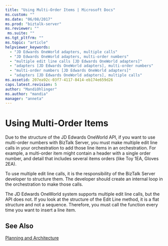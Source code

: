```yaml
---
title: "Using Multi-Order Items | Microsoft Docs"
ms.custom: ""
ms.date: "06/08/2017"
ms.prod: "biztalk-server"
ms.reviewer: ""
 ms.suite: ""
ms.tgt_pltfrm: ""
ms.topic: "article"
helpviewer_keywords: 
  - "JD Edwards OneWorld adapters, multiple calls"
  - "JD Edwards OneWorld adapters, multi-order numbers"
  - "multiple edit line calls [JD Edwards OneWorld adapters]"
  - "adapters [JD Edwards OneWorld adapters], multi-order numbers"
  - "multi-order numbers [JD Edwards OneWorld adapters]"
  - "adapters [JD Edwards OneWorld adapters], multiple calls"
ms.assetid: 207ea92c-03f7-4117-8414-eb174e659d26
caps.latest.revision: 5
author: "MandiOhlinger"
ms.author: "mandia"
manager: "anneta"
---
```

# Using Multi-Order Items
Due to the structure of the JD Edwards OneWorld API, if you want to use multi-order numbers with BizTalk Server, you must make multiple edit line calls in your orchestration to add those line items in an orchestration. For example, a multi-order item might contain a header with a single order number, and detail that includes several items orders (like Toy 1EA, Gloves 2EA).  
  
 To use multiple edit line calls, it is the responsibility of the BizTalk Server developer to structure them. The developer should create an internal loop in the orchestration to make those calls.  
  
 The JD Edwards OneWorld system supports multiple edit line calls, but the API does not. If you look at the structure of the Edit Line method, it is a flat structure and not a sequence. Therefore, you must call the function every time you want to insert a line item.  
  
## See Also  
 [Planning and Architecture](../core/planning-and-architecture17.md)